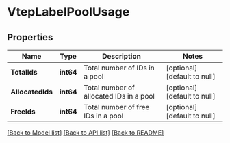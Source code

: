 # VtepLabelPoolUsage

## Properties
Name | Type | Description | Notes
------------ | ------------- | ------------- | -------------
**TotalIds** | **int64** | Total number of IDs in a pool | [optional] [default to null]
**AllocatedIds** | **int64** | Total number of allocated IDs in a pool | [optional] [default to null]
**FreeIds** | **int64** | Total number of free IDs in a pool | [optional] [default to null]

[[Back to Model list]](../README.md#documentation-for-models) [[Back to API list]](../README.md#documentation-for-api-endpoints) [[Back to README]](../README.md)

